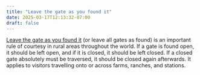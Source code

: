 ```yaml
---
title: "Leave the gate as you found it"
date: 2025-03-17T12:13:32-07:00
draft: false
---
```


[Leave the gate as you found it](https://en.wikipedia.org/wiki/Leave_the_gate_as_you_found_it)
(or leave all gates as found) is an
important rule of courtesy in rural areas throughout the world. If a
gate is found open, it should be left open, and if it is closed, it
should be left closed. If a closed gate absolutely must be traversed,
it should be closed again afterwards. It applies to visitors
travelling onto or across farms, ranches, and stations.
